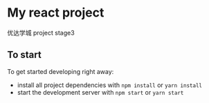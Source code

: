 # My react project
优达学城 project stage3

## To start

To get started developing right away:

* install all project dependencies with `npm install` or `yarn install`
* start the development server with `npm start` or `yarn start`